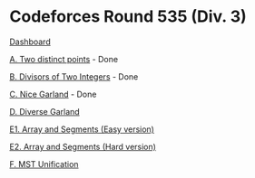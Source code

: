 # Codeforces Round 535 (Div. 3)

[Dashboard](https://codeforces.com/contest/1108)

[A. Two distinct points](https://codeforces.com/contest/1108/problem/A) - Done

[B. Divisors of Two Integers](https://codeforces.com/contest/1108/problem/B) - Done

[C. Nice Garland](https://codeforces.com/contest/1108/problem/C) - Done

[D. Diverse Garland](https://codeforces.com/contest/1108/problem/D)

[E1. Array and Segments (Easy version)](https://codeforces.com/contest/1108/problem/E1)

[E2. Array and Segments (Hard version)](https://codeforces.com/contest/1108/problem/E2)

[F. MST Unification](https://codeforces.com/contest/1108/problem/F)

